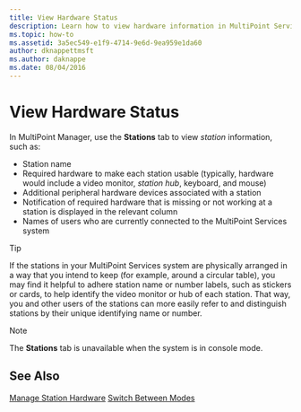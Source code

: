 ```yaml
---
title: View Hardware Status
description: Learn how to view hardware information in MultiPoint Services
ms.topic: how-to
ms.assetid: 3a5ec549-e1f9-4714-9e6d-9ea959e1da60
author: dknappettmsft
ms.author: daknappe
ms.date: 08/04/2016
---
```

# View Hardware Status
In MultiPoint Manager, use the **Stations** tab to view *station* information, such as:

-   Station name
-   Required hardware to make each station usable (typically, hardware would include a video monitor, *station hub*, keyboard, and mouse)
-   Additional peripheral hardware devices associated with a station
-   Notification of required hardware that is missing or not working at a station is displayed in the relevant column
-   Names of users who are currently connected to the MultiPoint Services system

> [!TIP]
> If the stations in your MultiPoint Services system are physically arranged in a way that you intend to keep (for example, around a circular table), you may find it helpful to adhere station name or number labels, such as stickers or cards, to help identify the video monitor or hub of each station. That way, you and other users of the stations can more easily refer to and distinguish stations by their unique identifying name or number.

> [!NOTE]
> The **Stations** tab is unavailable when the system is in console mode.

## See Also
[Manage Station Hardware](Manage-Station-Hardware.md)
[Switch Between Modes](Switch-Between-Modes.md)
